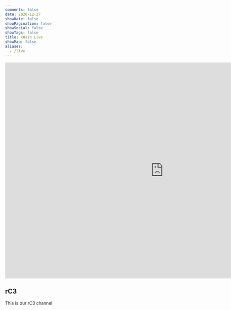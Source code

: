 ```yaml
---
comments: false
date: 2020-12-27
showDate: false
showPagination: false
showSocial: false
showTags: false
title: xHain Live
showMap: false
aliases:
  - /live
---
```


<iframe src="https://streaming.test.c3voc.de/rc3/xhain" width="1024" height="700" frameborder="none" allowfullscreen="allowfullscreen" seamless="seamless" scrolling="no"></iframe> 

## rC3

This is our rC3 channel

